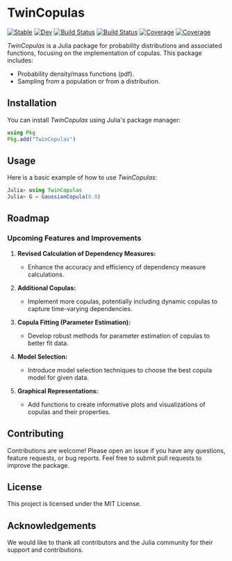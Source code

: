 # TwinCopulas

[![Stable](https://img.shields.io/badge/docs-stable-blue.svg)](https://Santymax98.github.io/TwinCopulas.jl/stable/)
[![Dev](https://img.shields.io/badge/docs-dev-blue.svg)](https://Santymax98.github.io/TwinCopulas.jl/dev/)
[![Build Status](https://github.com/Santymax98/TwinCopulas.jl/actions/workflows/CI.yml/badge.svg?branch=master)](https://github.com/Santymax98/TwinCopulas.jl/actions/workflows/CI.yml?query=branch%3Amaster)
[![Build Status](https://api.cirrus-ci.com/github/Santymax98/TwinCopulas.jl.svg)](https://cirrus-ci.com/github/Santymax98/TwinCopulas.jl)
[![Coverage](https://codecov.io/gh/Santymax98/TwinCopulas.jl/branch/master/graph/badge.svg)](https://codecov.io/gh/Santymax98/TwinCopulas.jl)
[![Coverage](https://coveralls.io/repos/github/Santymax98/TwinCopulas.jl/badge.svg?branch=master)](https://coveralls.io/github/Santymax98/TwinCopulas.jl?branch=master)

*TwinCopulas* is a Julia package for probability distributions and associated functions, focusing on the implementation of copulas. This package includes:

* Probability density/mass functions (pdf).
* Sampling from a population or from a distribution.

## Installation

You can install *TwinCopulas* using Julia's package manager:

```julia
using Pkg
Pkg.add("TwinCopulas")
```

## Usage

Here is a basic example of how to use *TwinCopulas*:

```julia
Julia> using TwinCopulas
Julia> G = GaussianCopula(0.8)
```

## Roadmap

### Upcoming Features and Improvements

1. **Revised Calculation of Dependency Measures:**
   - Enhance the accuracy and efficiency of dependency measure calculations.

2. **Additional Copulas:**
   - Implement more copulas, potentially including dynamic copulas to capture time-varying dependencies.

3. **Copula Fitting (Parameter Estimation):**
   - Develop robust methods for parameter estimation of copulas to better fit data.

4. **Model Selection:**
   - Introduce model selection techniques to choose the best copula model for given data.

5. **Graphical Representations:**
   - Add functions to create informative plots and visualizations of copulas and their properties.

## Contributing

Contributions are welcome! Please open an issue if you have any questions, feature requests, or bug reports. Feel free to submit pull requests to improve the package.

## License

This project is licensed under the MIT License.

## Acknowledgements

We would like to thank all contributors and the Julia community for their support and contributions.
